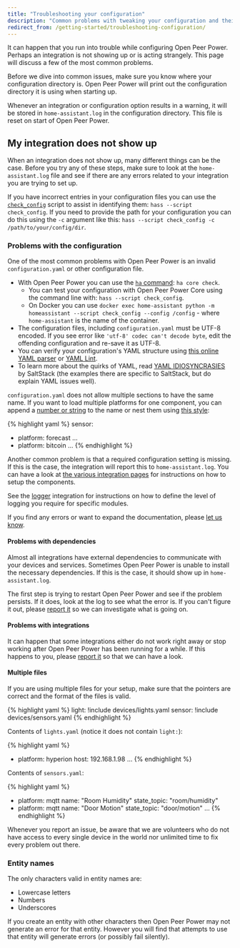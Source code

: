 ```yaml
---
title: "Troubleshooting your configuration"
description: "Common problems with tweaking your configuration and their solutions."
redirect_from: /getting-started/troubleshooting-configuration/
---
```


It can happen that you run into trouble while configuring Open Peer Power. Perhaps an integration is not showing up or is acting strangely. This page will discuss a few of the most common problems.

Before we dive into common issues, make sure you know where your configuration directory is. Open Peer Power will print out the configuration directory it is using when starting up.

Whenever an integration or configuration option results in a warning, it will be stored in `home-assistant.log` in the configuration directory. This file is reset on start of Open Peer Power.

## My integration does not show up

When an integration does not show up, many different things can be the case. Before you try any of these steps, make sure to look at the `home-assistant.log` file and see if there are any errors related to your integration you are trying to set up.

If you have incorrect entries in your configuration files you can use the [`check_config`](/docs/tools/check_config/) script to assist in identifying them: `hass --script check_config`. If you need to provide the path for your configuration you can do this using the `-c` argument like this: `hass --script check_config -c /path/to/your/config/dir`.

### Problems with the configuration

One of the most common problems with Open Peer Power is an invalid `configuration.yaml` or other configuration file.

- With Open Peer Power you can use the [`ha` command](/hassio/commandline/#home-assistant): `ha core check`.
  - You can test your configuration with Open Peer Power Core using the command line with: `hass --script check_config`.
  - On Docker you can use `docker exec home-assistant python -m homeassistant --script check_config --config /config` - where `home-assistant` is the name of the container.
- The configuration files, including `configuration.yaml` must be UTF-8 encoded. If you see error like `'utf-8' codec can't decode byte`, edit the offending configuration and re-save it as UTF-8.
- You can verify your configuration's YAML structure using [this online YAML parser](http://yaml-online-parser.appspot.com/) or [YAML Lint](http://www.yamllint.com/).
- To learn more about the quirks of YAML, read [YAML IDIOSYNCRASIES](https://docs.saltstack.com/en/latest/topics/troubleshooting/yaml_idiosyncrasies.html) by SaltStack (the examples there are specific to SaltStack, but do explain YAML issues well).

`configuration.yaml` does not allow multiple sections to have the same name. If you want to load multiple platforms for one component, you can append a [number or string](/getting-started/devices/#style-2-list-each-device-separately) to the name or nest them using [this style](/getting-started/devices/#style-1-collect-every-entity-under-the-parent):

{% highlight yaml %}
sensor:
  - platform: forecast
    ...
  - platform: bitcoin
    ...
{% endhighlight %}

Another common problem is that a required configuration setting is missing. If this is the case, the integration will report this to `home-assistant.log`. You can have a look at [the various integration pages](/integrations/) for instructions on how to setup the components.

See the [logger](/integrations/logger/) integration for instructions on how to define the level of logging you require for specific modules.

If you find any errors or want to expand the documentation, please [let us know](https://github.com/OpenPeerPower/openpeerpower.io/issues).

#### Problems with dependencies

Almost all integrations have external dependencies to communicate with your devices and services. Sometimes Open Peer Power is unable to install the necessary dependencies. If this is the case, it should show up in `home-assistant.log`.

The first step is trying to restart Open Peer Power and see if the problem persists. If it does, look at the log to see what the error is. If you can't figure it out, please [report it](https://github.com/OpenPeerPower/Open-Peer-Power/issues) so we can investigate what is going on.

#### Problems with integrations

It can happen that some integrations either do not work right away or stop working after Open Peer Power has been running for a while. If this happens to you, please [report it](https://github.com/OpenPeerPower/Open-Peer-Power/issues) so that we can have a look.

#### Multiple files

If you are using multiple files for your setup, make sure that the pointers are correct and the format of the files is valid.

{% highlight yaml %}
light: !include devices/lights.yaml
sensor: !include devices/sensors.yaml
{% endhighlight %}

Contents of `lights.yaml` (notice it does not contain `light:`):

{% highlight yaml %}
- platform: hyperion
  host: 192.168.1.98
  ...
{% endhighlight %}

Contents of `sensors.yaml`:

{% highlight yaml %}
- platform: mqtt
  name: "Room Humidity"
  state_topic: "room/humidity"
- platform: mqtt
  name: "Door Motion"
  state_topic: "door/motion"
  ...
{% endhighlight %}

<div class='note'>
Whenever you report an issue, be aware that we are volunteers who do not have access to every single device in the world nor unlimited time to fix every problem out there.
</div>

### Entity names

The only characters valid in entity names are:

- Lowercase letters
- Numbers
- Underscores

If you create an entity with other characters then Open Peer Power may not generate an error for that entity. However you will find that attempts to use that entity will generate errors (or possibly fail silently).
